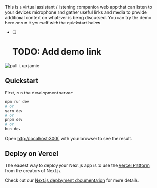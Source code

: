This is a virtual assistant / listening companion web app that can listen to your devices microphone and gather useful links and media to provide additional context on whatever is being discussed. You can try the demo here or run it yourself with the quickstart below.
- [ ] # TODO: Add demo link

![pull it up jamie](https://github.com/user-attachments/assets/84b076a5-61b1-479e-b9f5-5e60b4322d9e)


## Quickstart

First, run the development server:

```bash
npm run dev
# or
yarn dev
# or
pnpm dev
# or
bun dev
```

Open [http://localhost:3000](http://localhost:3000) with your browser to see the result.


## Deploy on Vercel

The easiest way to deploy your Next.js app is to use the [Vercel Platform](https://vercel.com/new?utm_medium=default-template&filter=next.js&utm_source=create-next-app&utm_campaign=create-next-app-readme) from the creators of Next.js.

Check out our [Next.js deployment documentation](https://nextjs.org/docs/app/building-your-application/deploying) for more details.
